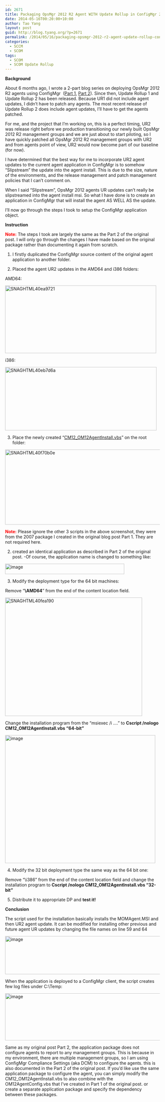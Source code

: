```yaml
---
id: 2671
title: Packaging OpsMgr 2012 R2 Agent WITH Update Rollup in ConfigMgr 2012
date: 2014-05-16T00:20:00+10:00
author: Tao Yang
layout: post
guid: http://blog.tyang.org/?p=2671
permalink: /2014/05/16/packaging-opsmgr-2012-r2-agent-update-rollup-configmgr-2012/
categories:
  - SCCM
  - SCOM
tags:
  - SCOM
  - SCOM Update Rollup
---
```

<strong>Background</strong>

About 6 months ago, I wrote a 2-part blog series on deploying OpsMgr 2012 R2 agents using ConfigMgr  (<a href="http://blog.tyang.org/2013/11/30/deploying-opsmgr-2012-r2-agents-using-configmgr-part-1/">Part 1</a>, <a href="http://blog.tyang.org/2013/11/30/deploying-opsmgr-202-r2-agents-using-configmgr-part-2/">Part 2</a>). Since then, Update Rollup 1 and Update Rollup 2 has been released. Because UR1 did not include agent updates, I didn’t have to patch any agents. The most recent release of Update Rollup 2 does include agent updates, I’ll have to get the agents patched.

For me, and the project that I’m working on, this is a perfect timing, UR2 was release right before we production transitioning our newly built OpsMgr 2012 R2 management groups and we are just about to start piloting, so I have quickly patched all OpsMgr 2012 R2 management groups with UR2 and from agents point of view, UR2 would now become part of our baseline (for now).

I have determined that the best way for me to incorporate UR2 agent updates to the current agent application in ConfigMgr is to somehow “Slipstream” the update into the agent install. This is due to the size, nature of the environments, and the release management and patch management policies that I can’t comment on.

When I said “Slipstream”, OpsMgr 2012 agents UR updates can’t really be slipstreamed into the agent install msi. So what I have done is to create an application in ConfigMgr that will install the agent AS WELL AS the update.

I’ll now go through the steps I took to setup the ConfigMgr application object.

<strong>Instruction</strong>

<strong><span style="color: #ff0000;">Note:</span></strong> The steps I took are largely the same as the Part 2 of the original post. I will only go through the changes I have made based on the original package rather than documenting it again from scratch.

01. I firstly duplicated the ConfigMgr source content of the original agent application to another folder.

02. Placed the agent UR2 updates in the AMD64 and i386 folders:

AMD64:

<a href="http://blog.tyang.org/wp-content/uploads/2014/05/SNAGHTML40ea9721.png"><img style="display: inline; border: 0px;" title="SNAGHTML40ea9721" src="http://blog.tyang.org/wp-content/uploads/2014/05/SNAGHTML40ea9721_thumb.png" alt="SNAGHTML40ea9721" width="492" height="220" border="0" /></a>

i386:

<a href="http://blog.tyang.org/wp-content/uploads/2014/05/SNAGHTML40eb7d6a.png"><img style="display: inline; border: 0px;" title="SNAGHTML40eb7d6a" src="http://blog.tyang.org/wp-content/uploads/2014/05/SNAGHTML40eb7d6a_thumb.png" alt="SNAGHTML40eb7d6a" width="493" height="206" border="0" /></a>

03. Place the newly created “<a href="http://blog.tyang.org/wp-content/uploads/2014/05/CM12_OM12AgentInstall.zip">CM12_OM12AgentInstall.vbs</a>” on the root folder:

<a href="http://blog.tyang.org/wp-content/uploads/2014/05/SNAGHTML40f70b0e.png"><img style="display: inline; border: 0px;" title="SNAGHTML40f70b0e" src="http://blog.tyang.org/wp-content/uploads/2014/05/SNAGHTML40f70b0e_thumb.png" alt="SNAGHTML40f70b0e" width="509" height="244" border="0" /></a>

<strong><span style="color: #ff0000;">Note:</span></strong> Please ignore the other 3 scripts in the above screenshot, they were from the 2007 package I created in the original blog post Part 1. They are not required here.

02. created an identical application as described in Part 2 of the original post. -Of course, the application name is changed to something like:

<a href="http://blog.tyang.org/wp-content/uploads/2014/05/image3.png"><img style="display: inline; border: 0px;" title="image" src="http://blog.tyang.org/wp-content/uploads/2014/05/image_thumb3.png" alt="image" width="388" height="34" border="0" /></a>

03. Modify the deployment type for the 64 bit machines:

Remove “<strong>\AMD64</strong>” from the end of the content location field.

<a href="http://blog.tyang.org/wp-content/uploads/2014/05/SNAGHTML40fea190.png"><img style="display: inline; border: 0px;" title="SNAGHTML40fea190" src="http://blog.tyang.org/wp-content/uploads/2014/05/SNAGHTML40fea190_thumb.png" alt="SNAGHTML40fea190" width="446" height="385" border="0" /></a>

Change the installation program from the “msiexec /i ….” to <strong>Cscript /nologo CM12_OM12AgentInstall.vbs “64-bit”</strong>

<a href="http://blog.tyang.org/wp-content/uploads/2014/05/image4.png"><img style="display: inline; border: 0px;" title="image" src="http://blog.tyang.org/wp-content/uploads/2014/05/image_thumb4.png" alt="image" width="489" height="416" border="0" /></a>

04. Modify the 32 bit deployment type the same way as the 64 bit one:

Remove “\i386” from the end of the content location field and change the installation program to <strong>Cscript /nologo CM12_OM12AgentInstall.vbs “32-bit”</strong>

05. Distribute it to appropriate DP and <strong>test it!</strong>

<strong>Conclusion</strong>

The script used for the installation basically installs the MOMAgent.MSI and then UR2 agent update. It can be modified for installing other previous and future agent UR updates by changing the file names on line 59 and 64

<a href="http://blog.tyang.org/wp-content/uploads/2014/05/image5.png"><img style="display: inline; border: 0px;" title="image" src="http://blog.tyang.org/wp-content/uploads/2014/05/image_thumb5.png" alt="image" width="580" height="124" border="0" /></a>

When the application is deployed to a ConfigMgr client, the script creates few log files under C:\Temp:

<a href="http://blog.tyang.org/wp-content/uploads/2014/05/image6.png"><img style="display: inline; border: 0px;" title="image" src="http://blog.tyang.org/wp-content/uploads/2014/05/image_thumb6.png" alt="image" width="580" height="153" border="0" /></a>

Same as my original post Part 2, the application package does not configure agents to report to any management groups. This is because in my environment, there are multiple management groups, so I am using ConfigMgr Compliance Settings (aka DCM) to configure the agents. this is also documented in the Part 2 of the original post. If you’d like use the same application package to configure the agent, you can simply modify the CM12_OM12AgentInstall.vbs to also combine with the OM12AgentConfig.vbs that I’ve created in Part 1 of the original post. or create a separate application package and specify the dependency between these packages.